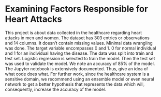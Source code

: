# Examining Factors Responsible for Heart Attacks
This project is about data collected in the healthcare regarding heart attacks in men and women. The dataset has 303 entries or observations and 14 columns. It doesn’t contain missing values. Minimal data wrangling was done. The target variable encompasses 0 and 1. 0 for normal individual and 1 for an individual having the disease. The data was split into train and test set. Logistic regression is selected to train the model. Then the test set was used to validate the model. We note an accuracy of 85% of the model. 
The Jupyter notebook is extensively documented. Thus, give an idea of what code does what. 
For further work, since the healthcare system is a sensitive domain, we recommend using an ensemble model or even neural network to get a better hypothesis that represents the data which will, consequently, increase the accuracy of the model.

